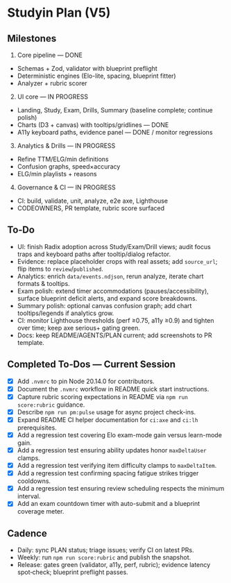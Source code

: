 # Studyin Plan (V5)

## Milestones

1) Core pipeline — DONE
- Schemas + Zod, validator with blueprint preflight
- Deterministic engines (Elo-lite, spacing, blueprint fitter)
- Analyzer + rubric scorer

2) UI core — IN PROGRESS
- Landing, Study, Exam, Drills, Summary (baseline complete; continue polish)
- Charts (D3 + canvas) with tooltips/gridlines — DONE
- A11y keyboard paths, evidence panel — DONE / monitor regressions

3) Analytics & Drills — IN PROGRESS
- Refine TTM/ELG/min definitions
- Confusion graphs, speed×accuracy
- ELG/min playlists + reasons

4) Governance & CI — IN PROGRESS
- CI: build, validate, unit, analyze, e2e axe, Lighthouse
- CODEOWNERS, PR template, rubric score surfaced

## To‑Do

- UI: finish Radix adoption across Study/Exam/Drill views; audit focus traps and keyboard paths after tooltip/dialog refactor.
- Evidence: replace placeholder crops with real assets; add `source_url`; flip items to `review`/`published`.
- Analytics: enrich `data/events.ndjson`, rerun analyze, iterate chart formats & tooltips.
- Exam polish: extend timer accommodations (pauses/accessibility), surface blueprint deficit alerts, and expand score breakdowns.
- Summary polish: optional canvas confusion graph; add chart tooltips/legends if analytics grow.
- CI: monitor Lighthouse thresholds (perf ≥0.75, a11y ≥0.9) and tighten over time; keep axe serious+ gating green.
- Docs: keep README/AGENTS/PLAN current; add screenshots to PR template.

## Completed To‑Dos — Current Session

- [x] Add `.nvmrc` to pin Node 20.14.0 for contributors.
- [x] Document the `.nvmrc` workflow in README quick start instructions.
- [x] Capture rubric scoring expectations in README via `npm run score:rubric` guidance.
- [x] Describe `npm run pm:pulse` usage for async project check-ins.
- [x] Expand README CI helper documentation for `ci:axe` and `ci:lh` prerequisites.
- [x] Add a regression test covering Elo exam-mode gain versus learn-mode gain.
- [x] Add a regression test ensuring ability updates honor `maxDeltaUser` clamps.
- [x] Add a regression test verifying item difficulty clamps to `maxDeltaItem`.
- [x] Add a regression test confirming spacing fatigue strikes trigger cooldowns.
- [x] Add a regression test ensuring review scheduling respects the minimum interval.
- [x] Add an exam countdown timer with auto-submit and a blueprint coverage meter.

## Cadence
- Daily: sync PLAN status; triage issues; verify CI on latest PRs.
- Weekly: run `npm run score:rubric` and publish the snapshot.
- Release: gates green (validator, a11y, perf, rubric); evidence latency spot‑check; blueprint preflight passes.
